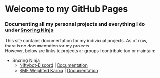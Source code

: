 # Welcome to my GitHub Pages
### Documenting all my personal projects and everything I do under [Snoring Ninja](https://github.com/snoringninja)

This site contains documentation for my individual projects. As of now, there is no documentation for my projects.  
However, below are links to projects or groups I contribute too or maintain:  
* [Snoring Ninja](https://github.com/snoringninja)
  * [Niftybot-Discord](https://github.com/snoringninja/niftybot-discord) | [Documentation](https://docs.snoring.ninja/niftybot-discord/)
  * [SMF Weighted Karma](https://github.com/snoringninja/smf-weighted-karma) | [Documentation](https://docs.snoring.ninja/smf-weighted-karma/)
